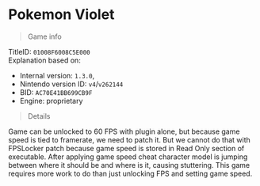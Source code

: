 # Pokemon Violet

> Game info

TitleID: `01008F6008C5E000`<br>
Explanation based on:
- Internal version: `1.3.0`, 
- Nintendo version ID: `v4`/`v262144`
- BID: `AC70E41BB699CB9F`
- Engine: proprietary

> Details

Game can be unlocked to 60 FPS with plugin alone, but because game speed is tied to framerate, we need to patch it. But we cannot do that with FPSLocker patch because game speed is stored in Read Only section of executable. After applying game speed cheat character model is jumping between where it should be and where is it, causing stuttering. This game requires more work to do than just unlocking FPS and setting game speed.